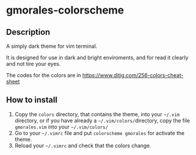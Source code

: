 # gmorales-colorscheme

## Description

A simply dark theme for vim terminal.

It is designed for use in dark and bright enviroments, and for read it clearly and not tire your eyes.

The codes for the colors are in https://www.ditig.com/256-colors-cheat-sheet


## How to install

1. Copy the `colors` directory, that contains the theme, into your `~/.vim` directory, or if you have already a `~/.vim/colors/`directory, copy the file `gmorales.vim` into your `~/.vim/colors/`
2. Go to your `~/.vimrc` file and put `colorscheme gmorales` for activate the theme.
3. Reload your `~/.vimrc` and check that the colors change.
